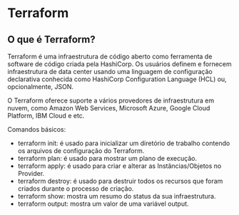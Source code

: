 # Terraform

## O que é Terraform?
Terraform é uma infraestrutura de código aberto como ferramenta de software de código criada pela HashiCorp. Os usuários definem e fornecem infraestrutura de data center usando uma linguagem de configuração declarativa conhecida como HashiCorp Configuration Language (HCL) ou, opcionalmente, JSON.

O Terraform oferece suporte a vários provedores de infraestrutura em nuvem, como Amazon Web Services, Microsoft Azure, Google Cloud Platform, IBM Cloud e etc.

Comandos básicos:

- terraform init: é usado para inicializar um diretório de trabalho contendo os arquivos de configuração do Terraform.
- terraform plan: é usado para mostrar um plano de execução.
- terraform apply: é usado para criar e alterar as Instâncias/Objetos no Provider.
- terraform destroy: é usado para destruir todos os recursos que foram criados durante o processo de criação.
- terraform show: mostra um resumo do status da sua infraestrutura.
- terraform output: mostra um valor de uma variável output.
